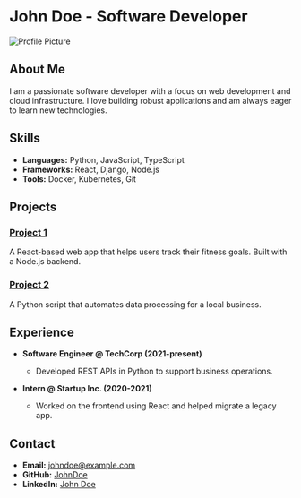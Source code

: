 # John Doe - Software Developer

![Profile Picture](profile.jpg)

## About Me
I am a passionate software developer with a focus on web development and cloud infrastructure. I love building robust applications and am always eager to learn new technologies.

## Skills
- **Languages:** Python, JavaScript, TypeScript
- **Frameworks:** React, Django, Node.js
- **Tools:** Docker, Kubernetes, Git

## Projects
### [Project 1](https://github.com/johndoe/project1)
A React-based web app that helps users track their fitness goals. Built with a Node.js backend.

### [Project 2](https://github.com/johndoe/project2)
A Python script that automates data processing for a local business.

## Experience
- **Software Engineer @ TechCorp (2021-present)**
  - Developed REST APIs in Python to support business operations.
  
- **Intern @ Startup Inc. (2020-2021)**
  - Worked on the frontend using React and helped migrate a legacy app.

## Contact
- **Email:** johndoe@example.com
- **GitHub:** [JohnDoe](https://github.com/johndoe)
- **LinkedIn:** [John Doe](https://linkedin.com/in/johndoe)

